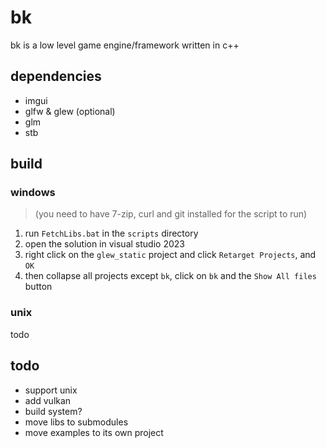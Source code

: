 # bk

bk is a low level game engine/framework written in c++

## dependencies

- imgui
- glfw & glew (optional)
- glm
- stb

## build

### windows

> (you need to have 7-zip, curl and git installed for the script to run)  
1. run `FetchLibs.bat` in the `scripts` directory  
2. open the solution in visual studio 2023  
3. right click on the `glew_static` project and click `Retarget Projects`, and `OK`  
4. then collapse all projects except `bk`, click on `bk` and the `Show All files` button

### unix

todo

## todo
- support unix
- add vulkan
- build system?
- move libs to submodules
- move examples to its own project
